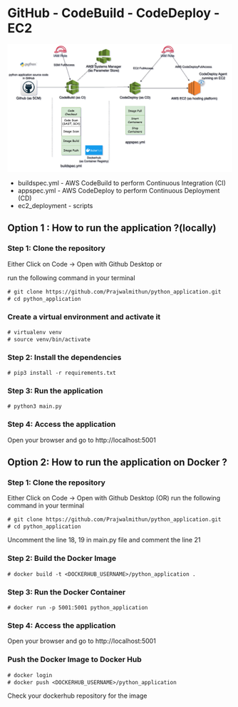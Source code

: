 # GitHub - CodeBuild - CodeDeploy - EC2

![Archicture diagram](readme_images/aws_ci_cd-CI_CD_EC2.drawio.png)

* buildspec.yml - AWS CodeBuild to perform Continuous Integration (CI)
* appspec.yml - AWS CodeDeploy to perform Continuous Deployment (CD)
* ec2_deployment - scripts

## Option 1 : How to run the application ?(locally)

### Step 1: Clone the repository

Either Click on Code -> Open with Github Desktop or 

run the following command in your terminal

```
# git clone https://github.com/Prajwalmithun/python_application.git
# cd python_application
```

### Create a virtual environment and activate it

```
# virtualenv venv
# source venv/bin/activate
```

### Step 2: Install the dependencies

```
# pip3 install -r requirements.txt
```

### Step 3: Run the application

```
# python3 main.py
```

### Step 4: Access the application

Open your browser and go to http://localhost:5001


## Option 2: How to run the application on Docker ?

### Step 1: Clone the repository

Either Click on Code -> Open with Github Desktop (OR) run the following command in your terminal

```
# git clone https://github.com/Prajwalmithun/python_application.git
# cd python_application
```

Uncomment the line 18, 19 in main.py file and comment the line 21

### Step 2: Build the Docker Image

```
# docker build -t <DOCKERHUB_USERNAME>/python_application .
```

### Step 3: Run the Docker Container

```
# docker run -p 5001:5001 python_application
```

### Step 4: Access the application

Open your browser and go to http://localhost:5001


### Push the Docker Image to Docker Hub

```
# docker login
# docker push <DOCKERHUB_USERNAME>/python_application
```
Check your dockerhub repository for the image


<!-- ### Github - CodeBuild - ElasticBeanstalk

![Architecture Diagram here]()

* buildspec.yml
* eb_deployment scripts

### Github - CodeBuild - CodeDeploy - ECS

![Architecture Diagram here]()

* buildspec.yml
* appspec.yml
* ecs_deployment scripts

### Github - CodeBuild - ECS 

![Architecture Diagram here]()

* buildspec.yml
* ecs_deployment scripts -->
